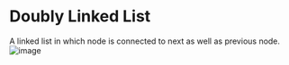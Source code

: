 # Doubly Linked List

A linked list in which node is connected to next as well as previous node.<br>
![image](https://user-images.githubusercontent.com/73332878/150769630-78dd284d-44a8-4a73-a463-403882f6239f.png)

